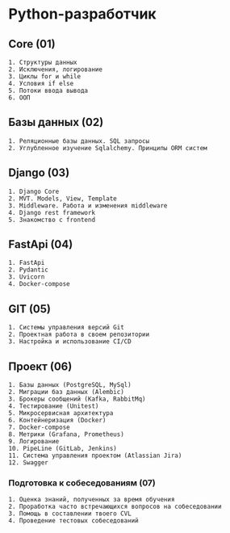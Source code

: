 # Python-разработчик

## Core (01)
```
1. Структуры данных
2. Исключения, логирование
3. Циклы for и while
4. Условия if else
5. Потоки ввода вывода
6. ООП
```

## Базы данных (02)
```
1. Реляционные базы данных. SQL запросы
2. Углубленное изучение Sqlalchemy. Принципы ORM систем
```

## Django (03)
```
1. Django Core
2. MVT. Models, View, Template
3. Middleware. Работа и изменения middleware
4. Django rest framework
5. Знакомство с frontend
```

## FastApi (04)
```
1. FastApi
2. Pydantic
3. Uvicorn
4. Docker-compose
```

## GIT (05)
```
1. Системы управления версий Git 
2. Проектная работа в своем репозитории 
3. Настройка и использование CI/CD
```

## Проект (06)
```
1. Базы данных (PostgreSQL, MySql) 
2. Миграции баз данных (Alembic) 
3. Брокеры сообщений (Kafka, RabbitMq) 
4. Тестирование (Unitest) 
5. Микросервисная архитектура 
6. Контейнеризация (Docker) 
7. Docker-compose 
8. Метрики (Grafana, Prometheus) 
9. Логирование 
10. PipeLine (GitLab, Jenkins) 
11. Система управления проектом (Atlassian Jira) 
12. Swagger
```

### Подготовка к собеседованиям (07)
```
1. Оценка знаний, полученных за время обучения
2. Проработка часто встречающихся вопросов на собеседовании
3. Помощь в составлении твоего CVL
4. Проведение тестовых собеседований
```
